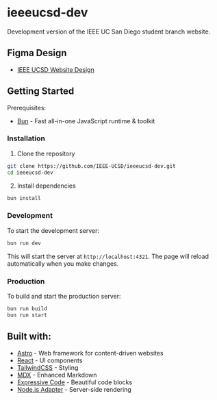 # ieeeucsd-dev

Development version of the IEEE UC San Diego student branch website.

## Figma Design
-   [IEEE UCSD Website Design](https://www.figma.com/design/AihoR936yUmYrMoCZJ0LF7/UCSD-IEEE?node-id=0-1&t=ajK9lKroQFJbokFS-1)
## Getting Started

Prerequisites:

-   [Bun](https://bun.sh) - Fast all-in-one JavaScript runtime & toolkit

### Installation

1. Clone the repository

```bash
git clone https://github.com/IEEE-UCSD/ieeeucsd-dev.git
cd ieeeucsd-dev
```

2. Install dependencies

```bash
bun install
```

### Development

To start the development server:

```bash
bun run dev
```

This will start the server at `http://localhost:4321`. The page will reload automatically when you make changes.

### Production

To build and start the production server:

```bash
bun run build
bun run start
```

## Built with:

-   [Astro](https://astro.build) - Web framework for content-driven websites
-   [React](https://react.dev) - UI components
-   [TailwindCSS](https://tailwindcss.com) - Styling
-   [MDX](https://mdxjs.com) - Enhanced Markdown
-   [Expressive Code](https://expressive-code.com) - Beautiful code blocks
-   [Node.js Adapter](https://docs.astro.build/en/guides/integrations-guide/node/) - Server-side rendering
